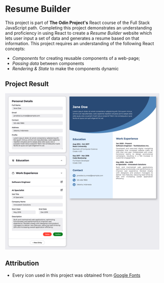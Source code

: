 # Resume Builder

This project is part of **The Odin Project's** React course of the Full Stack JavaScript path. Completing this project demonstrates an understanding and proficiency in using React to create a *Resume Builder* website which lets user input a set of data and generates a resume based on that information. This project requires an understanding of the following React concepts:

- *Components* for creating reusable components of a web-page;
- *Passing data* between components
- *Rendering & State* to make the components dynamic

## Project Result

![Resume Builder Website Preview](static/preview.png)

## Attribution

- Every icon used in this project was obtained from [Google Fonts](https://fonts.google.com/icons)